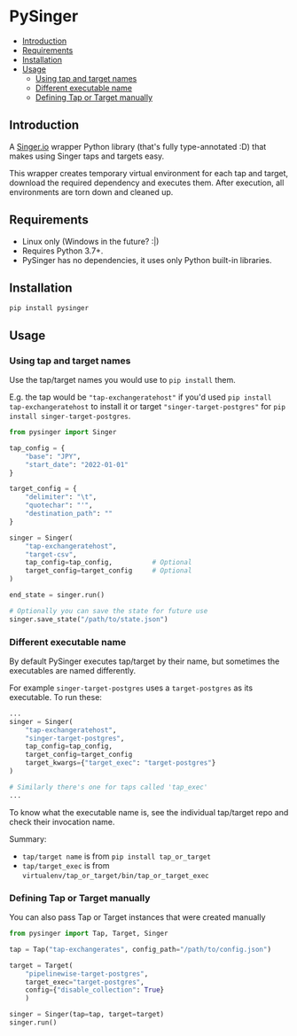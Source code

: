 # PySinger <!-- omit in toc -->

- [Introduction](#introduction)
- [Requirements](#requirements)
- [Installation](#installation)
- [Usage](#usage)
  - [Using tap and target names](#using-tap-and-target-names)
  - [Different executable name](#different-executable-name)
  - [Defining Tap or Target manually](#defining-tap-or-target-manually)

## Introduction
A [Singer.io](http://singer.io) wrapper Python library (that's fully type-annotated :D) that makes using Singer taps and targets easy.

This wrapper creates temporary virtual environment for each tap and target, download the required dependency and executes them. After execution, all environments are torn down and cleaned up.

## Requirements
- Linux only (Windows in the future? :|)
- Requires Python 3.7+.
- PySinger has no dependencies, it uses only Python built-in libraries.


## Installation
`pip install pysinger`

## Usage
### Using tap and target names
Use the tap/target names you would use to `pip install` them.

E.g. the tap would be `"tap-exchangeratehost"` if you'd used `pip install tap-exchangeratehost` to install it or target `"singer-target-postgres"` for `pip install singer-target-postgres`.

```python
from pysinger import Singer

tap_config = {
    "base": "JPY",
    "start_date": "2022-01-01"
}

target_config = {
    "delimiter": "\t",
    "quotechar": "'",
    "destination_path": ""
}

singer = Singer(
    "tap-exchangeratehost",
    "target-csv",
    tap_config=tap_config,          # Optional
    target_config=target_config     # Optional
)

end_state = singer.run()

# Optionally you can save the state for future use
singer.save_state("/path/to/state.json")
```

### Different executable name
By default PySinger executes tap/target by their name, but sometimes the executables are named differently.

For example `singer-target-postgres` uses a `target-postgres` as its executable. To run these:
```python
...
singer = Singer(
    "tap-exchangeratehost",
    "singer-target-postgres",
    tap_config=tap_config,
    target_config=target_config
    target_kwargs={"target_exec": "target-postgres"}
)

# Similarly there's one for taps called 'tap_exec'
...
```
To know what the executable name is, see the individual tap/target repo and check their invocation name.

Summary:
- `tap/target name` is from `pip install tap_or_target`
- `tap/target_exec` is from `virtualenv/tap_or_target/bin/tap_or_target_exec`

### Defining Tap or Target manually
You can also pass Tap or Target instances that were created manually
```python
from pysinger import Tap, Target, Singer

tap = Tap("tap-exchangerates", config_path="/path/to/config.json")

target = Target(
    "pipelinewise-target-postgres",
    target_exec="target-postgres",
    config={"disable_collection": True}
    )

singer = Singer(tap=tap, target=target)
singer.run()
```

